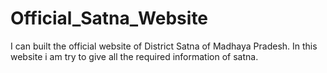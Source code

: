 # Official_Satna_Website
I can built the official website of District Satna of Madhaya Pradesh. In this website i am try to give all the required information of satna.
